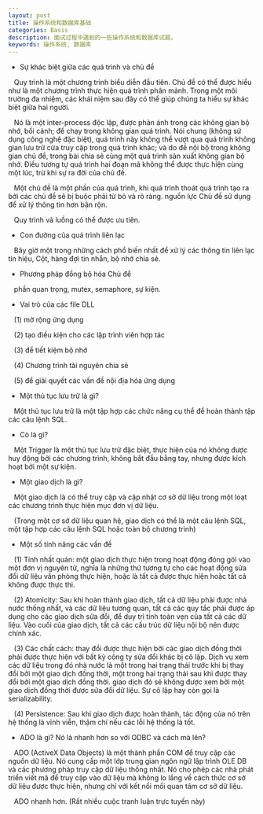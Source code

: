 ```yaml
---
layout: post
title: 操作系统和数据库基础
categories: Basis
description: 面试过程中遇到的一些操作系统和数据库试题。
keywords: 操作系统, 数据库
---
```


* Sự khác biệt giữa các quá trình và chủ đề

   Quy trình là một chương trình biểu diễn đầu tiên. Chủ đề có thể được hiểu như là một chương trình thực hiện quá trình phân mảnh. Trong một môi trường đa nhiệm, các khái niệm sau đây có thể giúp chúng ta hiểu sự khác biệt giữa hai người.

   Nó là một inter-process độc lập, được phản ánh trong các không gian bộ nhớ, bối cảnh; đề chạy trong không gian quá trình. Nói chung (không sử dụng công nghệ đặc biệt), quá trình này không thể vượt qua quá trình không gian lưu trữ cửa truy cập trong quá trình khác; và do đề nội bộ trong không gian chủ đề, trong bài chia sẻ cùng một quá trình sản xuất không gian bộ nhớ. Điều tương tự quá trình hai đoạn mã không thể được thực hiện cùng một lúc, trừ khi sự ra đời của chủ đề.

   Một chủ đề là một phần của quá trình, khi quá trình thoát quá trình tạo ra bởi các chủ đề sẽ bị buộc phải từ bỏ và rõ ràng. nguồn lực Chủ đề sử dụng để xử lý thông tin hơn bận rộn.

   Quy trình và luồng có thể được ưu tiên.

* Con đường của quá trình liên lạc

   Bây giờ một trong những cách phổ biến nhất để xử lý các thông tin liên lạc tín hiệu, Cột, hàng đợi tin nhắn, bộ nhớ chia sẻ.

* Phương pháp đồng bộ hóa Chủ đề

   phần quan trọng, mutex, semaphore, sự kiện.

* Vai trò của các file DLL

   (1) mở rộng ứng dụng

   (2) tạo điều kiện cho các lập trình viên hợp tác

   (3) để tiết kiệm bộ nhớ

   (4) Chương trình tài nguyên chia sẻ

   (5) để giải quyết các vấn đề nội địa hóa ứng dụng

* Một thủ tục lưu trữ là gì?

   Một thủ tục lưu trữ là một tập hợp các chức năng cụ thể để hoàn thành tập các câu lệnh SQL.

* Cò là gì?

   Một Trigger là một thủ tục lưu trữ đặc biệt, thực hiện của nó không được huy động bởi các chương trình, không bắt đầu bằng tay, nhưng được kích hoạt bởi một sự kiện.

* Một giao dịch là gì?

   Một giao dịch là có thể truy cập và cập nhật cơ sở dữ liệu trong một loạt các chương trình thực hiện mục đơn vị dữ liệu.

   (Trong một cơ sở dữ liệu quan hệ, giao dịch có thể là một câu lệnh SQL, một tập hợp các câu lệnh SQL hoặc toàn bộ chương trình)

* Một số tính năng các vấn đề

   (1) Tính nhất quán: một giao dịch thực hiện trong hoạt động đóng gói vào một đơn vị nguyên tử, nghĩa là những thứ tương tự cho các hoạt động sửa đổi dữ liệu văn phòng thực hiện, hoặc là tất cả được thực hiện hoặc tất cả không được thực thi.

   (2) Atomicity: Sau khi hoàn thành giao dịch, tất cả dữ liệu phải được nhà nước thống nhất, và các dữ liệu tương quan, tất cả các quy tắc phải được áp dụng cho các giao dịch sửa đổi, để duy trì tính toàn vẹn của tất cả các dữ liệu. Vào cuối của giao dịch, tất cả các cấu trúc dữ liệu nội bộ nên được chính xác.

   (3) Các chất cách: thay đổi được thực hiện bởi các giao dịch đồng thời phải được thực hiện với bất kỳ công ty sửa đổi khác bị cô lập. Dịch vụ xem các dữ liệu trong đó nhà nước là một trong hai trạng thái trước khi bị thay đổi bởi một giao dịch đồng thời, một trong hai trạng thái sau khi được thay đổi bởi một giao dịch đồng thời. giao dịch đó sẽ không được xem bởi một giao dịch đồng thời được sửa đổi dữ liệu. Sự cô lập hay còn gọi là serializability.

   (4) Persistence: Sau khi giao dịch được hoàn thành, tác động của nó trên hệ thống là vĩnh viễn, thậm chí nếu các lỗi hệ thống là tốt.

* ADO là gì? Nó là nhanh hơn so với ODBC và cách mà lên?

   ADO (ActiveX Data Objects) là một thành phần COM để truy cập các nguồn dữ liệu. Nó cung cấp một lớp trung gian ngôn ngữ lập trình OLE DB và các phương pháp truy cập dữ liệu thống nhất. Nó cho phép các nhà phát triển viết mã để truy cập vào dữ liệu mà không lo lắng về cách thức cơ sở dữ liệu được thực hiện, nhưng chỉ với kết nối mối quan tâm cơ sở dữ liệu.

   ADO nhanh hơn. (Rất nhiều cuộc tranh luận trực tuyến này)
